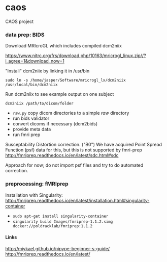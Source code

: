 # caos
CAOS project


### data prep: BIDS

Download MRIcroGL which includes compiled dcm2niix

https://www.nitrc.org/frs/download.php/10163/mricrogl_linux.zip//?i_agree=1&download_now=1

"Install" dcm2niix by linking it in /usr/bin
```
sudo ln -s /home/jasper/Software/mricrogl_lx/dcm2niix /usr/local/bin/dcm2niix
```

Run dcm2niix to see example output on one subject
```
dcm2niix /path/to/dicom/folder
```

- `raw.py` copy dicom directories to a simple *raw* directory
- run bids validator
- convert dicoms if necessary (dcm2bids)
- provide meta data
- run fmri prep

Susceptability Distortion correction. ("B0") We have acquired Point Spread Function (psf) data for this, but this is not supported by fmri-prep
http://fmriprep.readthedocs.io/en/latest/sdc.html#sdc

Approach for now; do not import psf files and try to do automated correction.


### preprocessing: fMRIprep


Installation with Singularity: http://fmriprep.readthedocs.io/en/latest/installation.html#singularity-container

- `sudo apt-get install singularity-container`
- `singularity build Images/fmriprep-1.1.2.simg docker://poldracklab/fmriprep:1.1.2`


#### Links

http://miykael.github.io/nipype-beginner-s-guide/
http://fmriprep.readthedocs.io/en/latest/
